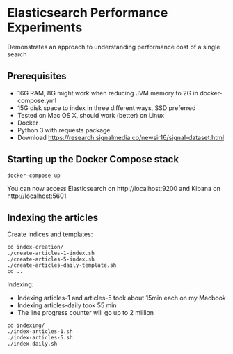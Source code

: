 # Elasticsearch Performance Experiments

Demonstrates an approach to understanding performance cost of a single search

## Prerequisites

* 16G RAM, 8G might work when reducing JVM memory to 2G in docker-compose.yml
* 15G disk space to index in three different ways, SSD preferred
* Tested on Mac OS X, should work (better) on Linux
* Docker
* Python 3 with requests package
* Download https://research.signalmedia.co/newsir16/signal-dataset.html

## Starting up the Docker Compose stack

```
docker-compose up
```

You can now access Elasticsearch on http://localhost:9200 and Kibana on http://localhost:5601

## Indexing the articles

Create indices and templates:
```
cd index-creation/
./create-articles-1-index.sh
./create-articles-5-index.sh
./create-articles-daily-template.sh
cd ..
```

Indexing:

* Indexing articles-1 and articles-5 took about 15min each on my Macbook
* Indexing articles-daily took 55 min
* The line progress counter will go up to 2 million
```
cd indexing/
./index-articles-1.sh
./index-articles-5.sh
./index-daily.sh
